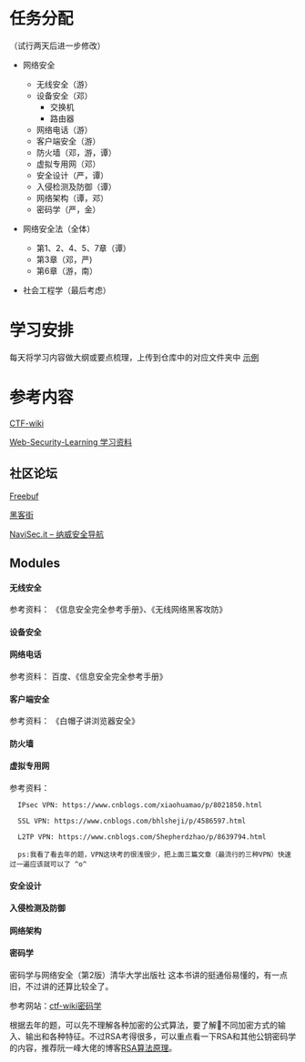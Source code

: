# 任务分配

（试行两天后进一步修改）

* 网络安全
    * 无线安全（游）
    * 设备安全（邓）
        * 交换机
        * 路由器
    * 网络电话（游）
    * 客户端安全（游）
    * 防火墙（邓，游，谭）
    * 虚拟专用网（邓）
    * 安全设计（严，谭）
    * 入侵检测及防御（谭）
    * 网络架构（谭，邓）
    * 密码学（严，金）
* 网络安全法（全体）
    * 第1、2、4、5、7章（谭）
    * 第3章（邓，严)
    * 第6章（游，南）

* 社会工程学（最后考虑）

# 学习安排

每天将学习内容做大纲或要点梳理，上传到仓库中的对应文件夹中
[示例](示例/README.md)

# 参考内容

[CTF-wiki](https://ctf-wiki.github.io/ctf-wiki/)

[Web-Security-Learning 学习资料](https://chybeta.github.io/2017/08/19/Web-Security-Learning/)

## 社区论坛
[Freebuf](http://www.freebuf.com/)

[黑客街](http://www.hackjie.com/)

[NaviSec.it – 纳威安全导航](https://navisec.it/)

## Modules

#### 无线安全
参考资料：
      《信息安全完全参考手册》、《无线网络黑客攻防》
#### 设备安全

#### 网络电话
参考资料：
      百度、《信息安全完全参考手册》
#### 客户端安全
参考资料：
      《白帽子讲浏览器安全》
#### 防火墙

#### 虚拟专用网
参考资料：

      IPsec VPN: https://www.cnblogs.com/xiaohuamao/p/8021850.html
       
      SSL VPN: https://www.cnblogs.com/bhlsheji/p/4586597.html
      
      L2TP VPN: https://www.cnblogs.com/Shepherdzhao/p/8639794.html
      
      ps:我看了看去年的题，VPN这块考的很浅很少，把上面三篇文章（最流行的三种VPN）快速过一遍应该就可以了 ^o^

#### 安全设计

#### 入侵检测及防御

#### 网络架构

#### 密码学

密码学与网络安全（第2版）清华大学出版社 这本书讲的挺通俗易懂的，有一点旧，不过讲的还算比较全了。

参考网站：[ctf-wiki密码学](https://ctf-wiki.github.io/ctf-wiki/crypto/introduction/)

根据去年的题，可以先不理解各种加密的公式算法，要了解不同加密方式的输入、输出和各种特征。不过RSA考得很多，可以重点看一下RSA和其他公钥密码学的内容，推荐阮一峰大佬的博客[RSA算法原理](http://www.ruanyifeng.com/blog/2013/06/rsa_algorithm_part_one.html)。
